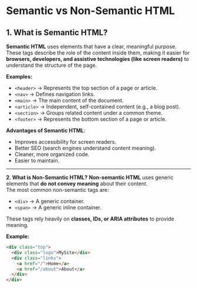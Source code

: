 # Semantic vs Non-Semantic HTML

## 1. What is Semantic HTML?
**Semantic HTML** uses elements that have a clear, meaningful purpose.  
These tags describe the role of the content inside them, making it easier for **browsers, developers, and assistive technologies (like screen readers)** to understand the structure of the page.

**Examples:**
- `<header>` → Represents the top section of a page or article.  
- `<nav>` → Defines navigation links.  
- `<main>` → The main content of the document.  
- `<article>` → Independent, self-contained content (e.g., a blog post).  
- `<section>` → Groups related content under a common theme.  
- `<footer>` → Represents the bottom section of a page or article.  

**Advantages of Semantic HTML**:
- Improves accessibility for screen readers.  
- Better SEO (search engines understand content meaning).  
- Cleaner, more organized code.  
- Easier to maintain.  

---

**2. What is Non-Semantic HTML?**
**Non-semantic HTML** uses generic elements that **do not convey meaning** about their content.  
The most common non-semantic tags are:  
- `<div>` → A generic container.  
- `<span>` → A generic inline container.  

These tags rely heavily on **classes, IDs, or ARIA attributes** to provide meaning.  

 **Example:**
```html
<div class="top">
  <div class="logo">MySite</div>
  <div class="links">
    <a href="/">Home</a>
    <a href="/about">About</a>
  </div>
</div>
